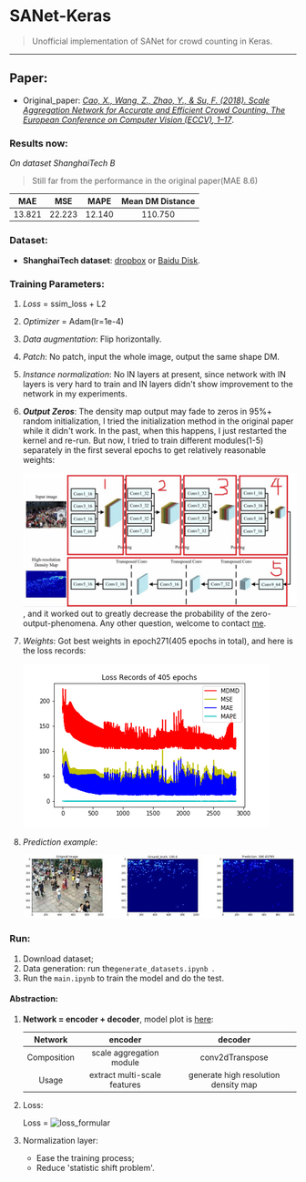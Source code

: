 # SANet-Keras
> Unofficial implementation of SANet for crowd counting in Keras.

---

## Paper:

+ Original_paper: [_Cao, X., Wang, Z., Zhao, Y., & Su, F. (2018). Scale Aggregation Network for Accurate and Efficient Crowd Counting. *The European Conference on Computer Vision (ECCV)*, 1–17_](http://openaccess.thecvf.com/content_ECCV_2018/html/Xinkun_Cao_Scale_Aggregation_Network_ECCV_2018_paper.html).

### Results now:

*On dataset ShanghaiTech B*

> Still far from the performance in the original paper(MAE 8.6)

|  MAE   |  MSE   |  MAPE  | Mean DM Distance |
| :----: | :----: | :----: | :--------------: |
| 13.821 | 22.223 | 12.140 |     110.750      |

### Dataset:

- **ShanghaiTech dataset**: [dropbox](<https://www.dropbox.com/s/fipgjqxl7uj8hd5/ShanghaiTech.zip?dl=0>) or [Baidu Disk](<http://pan.baidu.com/s/1nuAYslz>).

### Training Parameters:

1. *Loss* = ssim_loss + L2

2. *Optimizer* = Adam(lr=1e-4)

3. *Data augmentation*: Flip horizontally.

4. *Patch*: No patch, input the whole image, output the same shape DM.

5. *Instance normalization*: No IN layers at present, since network with IN layers is very hard to train and IN layers didn't show improvement to the network in my experiments.

6. ***Output Zeros***: The density map output may fade to zeros in 95%+ random initialization, I tried the initialization method in the original paper while it didn't work. In the past, when this happens, I just restarted the kernel and re-run. But now, I tried to train different modules(1-5) separately in the first several epochs to get relatively reasonable weights:

   ![structure_lite](images/network_structure_lite.JPG), and it worked out to greatly decrease the probability of the zero-output-phenomena. Any other question, welcome to contact [me](zhengpeng0108@gmail.com).

7. *Weights*: Got best weights in epoch271(405 epochs in total), and here is the loss records:

   ![Loss_records](images/loss_records.png)

8. *Prediction example*:

   ![example](images/prediction_example.JPG)

### Run:

1. Download dataset;
2. Data generation: run the`generate_datasets.ipynb `.
3. Run the `main.ipynb` to train the model and do the test.

#### Abstraction:

1. **Network = encoder + decoder**, model plot is [here](./images/SANet_noIN.png):

   

   |   Network   |           encoder            |               decoder                |
   | :---------: | :--------------------------: | :----------------------------------: |
   | Composition |   scale aggregation module   |           conv2dTranspose            |
   |    Usage    | extract multi-scale features | generate high resolution density map |

2. Loss:

   Loss = ![loss_formular](https://latex.codecogs.com/gif.latex?L_{Euclidean}+\alpha_CL_C(L_C=1-\frac{1}{N}{\sum_x{SSIM(x)}},\alpha_C=0.001))

3. Normalization layer:

   + Ease the training process;
   + Reduce 'statistic shift problem'.